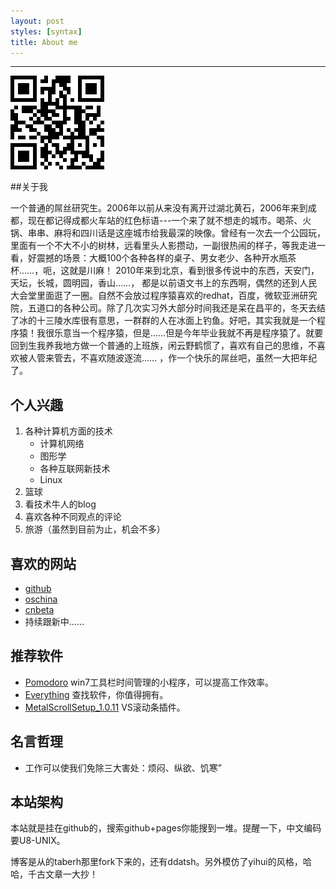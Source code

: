 ```yaml
---
layout: post
styles: [syntax]
title: About me
---
```


***
![Alt "tel me"](/static/images/book/myphone.png)

##关于我

一个普通的屌丝研究生。2006年以前从来没有离开过湖北黄石，2006年来到成都，现在都记得成都火车站的红色标语---一个来了就不想走的城市。喝茶、火锅、串串、麻将和四川话是这座城市给我最深的映像。曾经有一次去一个公园玩，里面有一个不大不小的树林，远看里头人影攒动，一副很热闹的样子，等我走进一看，好震撼的场景：大概100个各种各样的桌子、男女老少、各种开水瓶茶杯……，呃，这就是川麻！  2010年来到北京，看到很多传说中的东西，天安门，天坛，长城，圆明园，香山……， 都是以前语文书上的东西啊，偶然的还到人民大会堂里面逛了一圈。自然不会放过程序猿喜欢的redhat，百度，微软亚洲研究院，五道口的各种公司。除了几次实习外大部分时间我还是呆在昌平的，冬天去结了冰的十三陵水库很有意思，一群群的人在冰面上钓鱼。好吧，其实我就是一个程序猿！我很乐意当一个程序猿，但是……但是今年毕业我就不再是程序猿了。就要回到生我养我地方做一个普通的上班族，闲云野鹤惯了，喜欢有自己的思维，不喜欢被人管来管去，不喜欢随波逐流…… ，作一个快乐的屌丝吧，虽然一大把年纪了。

## 个人兴趣

1. 各种计算机方面的技术
	- 计算机网络
	- 图形学
	- 各种互联网新技术
	- Linux
1. 篮球
1. 看技术牛人的blog
1. 喜欢各种不同观点的评论
1. 旅游（虽然到目前为止，机会不多）

## 喜欢的网站

- [github](http://www.github.com "")
- [oschina](http://www.oschina.net "")
- [cnbeta](http://www.cnbeta.com)
- 持续跟新中……

## 推荐软件 

- [Pomodoro](http://download-codeplex.sec.s-msft.com/Download/Release?ProjectName=pomodorotaskbar&DownloadId=271479&FileTime=129591840120800000&Build=20335) win7工具栏时间管理的小程序，可以提高工作效率。  
- [Everything]() 查找软件，你值得拥有。  
- [MetalScrollSetup_1.0.11]()  VS滚动条插件。  

## 名言哲理

- 工作可以使我们免除三大害处：烦闷、纵欲、饥寒”

## 本站架构

本站就是挂在github的，搜索github+pages你能搜到一堆。提醒一下，中文编码要U8-UNIX。

博客是从的taberh那里fork下来的，还有ddatsh。另外模仿了yihui的风格，哈哈，千古文章一大抄！